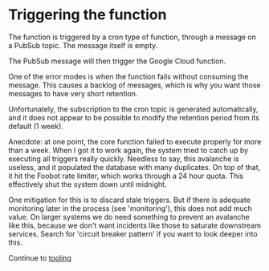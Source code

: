 # Triggering the function
The function is triggered by a cron type of function, through a message on a PubSub topic.
The message itself is empty.

The PubSub message will then trigger the Google Cloud function.

One of the error modes is when the function fails without consuming the message.
This causes a backlog of messages, which is why you want those messages to have very short
retention.

Unfortunately, the subscription to the cron topic is generated automatically,
and it does not appear to be possible to modify the retention period from its
default (1 week).

Anecdote: at one point, the core function failed to execute properly for more
than a week. When I got it to work again, the system tried to catch up by
executing all triggers really quickly. Needless to say, this avalanche
is useless, and it
populated the database with many duplicates. On top of that, it hit the Foobot
rate limiter, which works through a 24 hour quota.
This effectively shut the system down until midnight.

One mitigation for this is to discard stale triggers. But if there is adequate
monitoring later in the process (see 'monitoring'), this does not add much value.
On larger systems we do need something to prevent an avalanche
like this, because we don't want incidents
like those to saturate downstream services. Search for 'circuit breaker pattern'
if you want to look deeper into this.

Continue to [tooling](txt/tooling.md)
